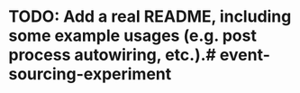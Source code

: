 # TODO: Add a real README, including some example usages (e.g. post process autowiring, etc.).# event-sourcing-experiment
